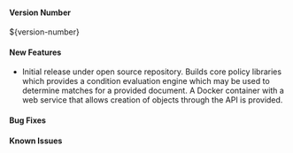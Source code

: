 #### Version Number
${version-number}

#### New Features
* Initial release under open source repository. Builds core policy libraries which provides a condition evaluation engine which may be used to determine matches for a provided document. A Docker container with a web service that allows creation of objects through the API is provided.

#### Bug Fixes

#### Known Issues

